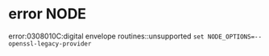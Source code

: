 # error NODE
error:0308010C:digital envelope routines::unsupported
`set NODE_OPTIONS=--openssl-legacy-provider`
